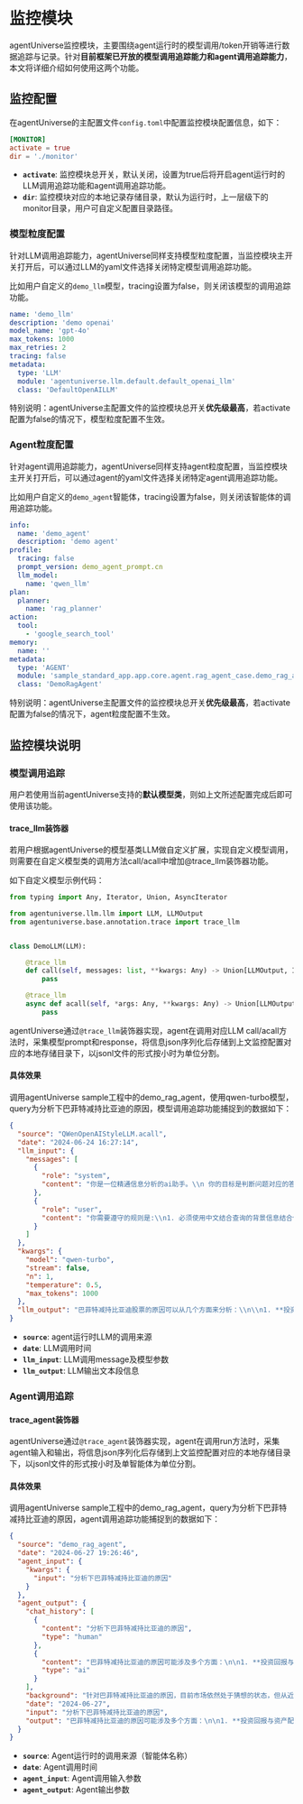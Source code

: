 # 监控模块

agentUniverse监控模块，主要围绕agent运行时的模型调用/token开销等进行数据追踪与记录。针对**目前框架已开放的模型调用追踪能力和agent调用追踪能力**，本文将详细介绍如何使用这两个功能。

## 监控配置

在agentUniverse的主配置文件`config.toml`中配置监控模块配置信息，如下：

```toml
[MONITOR]
activate = true
dir = './monitor'
```

- **`activate`**: 监控模块总开关，默认关闭，设置为true后将开启agent运行时的LLM调用追踪功能和agent调用追踪功能。
- **`dir`**: 监控模块对应的本地记录存储目录，默认为运行时，上一层级下的monitor目录，用户可自定义配置目录路径。

### 模型粒度配置

针对LLM调用追踪能力，agentUniverse同样支持模型粒度配置，当监控模块主开关打开后，可以通过LLM的yaml文件选择关闭特定模型调用追踪功能。

比如用户自定义的`demo_llm`模型，tracing设置为false，则关闭该模型的调用追踪功能。

```yaml
name: 'demo_llm'
description: 'demo openai'
model_name: 'gpt-4o'
max_tokens: 1000
max_retries: 2
tracing: false
metadata:
  type: 'LLM'
  module: 'agentuniverse.llm.default.default_openai_llm'
  class: 'DefaultOpenAILLM'
```

特别说明：agentUniverse主配置文件的监控模块总开关**优先级最高**，若activate配置为false的情况下，模型粒度配置不生效。

### Agent粒度配置

针对agent调用追踪能力，agentUniverse同样支持agent粒度配置，当监控模块主开关打开后，可以通过agent的yaml文件选择关闭特定agent调用追踪功能。

比如用户自定义的`demo_agent`智能体，tracing设置为false，则关闭该智能体的调用追踪功能。

```yaml
info:
  name: 'demo_agent'
  description: 'demo agent'
profile:
  tracing: false
  prompt_version: demo_agent_prompt.cn
  llm_model:
    name: 'qwen_llm'
plan:
  planner:
    name: 'rag_planner'
action:
  tool:
    - 'google_search_tool'
memory:
  name: ''
metadata:
  type: 'AGENT'
  module: 'sample_standard_app.app.core.agent.rag_agent_case.demo_rag_agent'
  class: 'DemoRagAgent'
```

特别说明：agentUniverse主配置文件的监控模块总开关**优先级最高**，若activate配置为false的情况下，agent粒度配置不生效。

## 监控模块说明

### 模型调用追踪

用户若使用当前agentUniverse支持的**默认模型类**，则如上文所述配置完成后即可使用该功能。

#### trace_llm装饰器

若用户根据agentUniverse的模型基类LLM做自定义扩展，实现自定义模型调用，则需要在自定义模型类的调用方法call/acall中增加@trace_llm装饰器功能。

如下自定义模型示例代码：

```python
from typing import Any, Iterator, Union, AsyncIterator

from agentuniverse.llm.llm import LLM, LLMOutput
from agentuniverse.base.annotation.trace import trace_llm


class DemoLLM(LLM):

    @trace_llm
    def call(self, messages: list, **kwargs: Any) -> Union[LLMOutput, Iterator[LLMOutput]]:
        pass

    @trace_llm
    async def acall(self, *args: Any, **kwargs: Any) -> Union[LLMOutput, AsyncIterator[LLMOutput]]:
        pass
```

agentUniverse通过`@trace_llm`装饰器实现，agent在调用对应LLM
call/acall方法时，采集模型prompt和response，将信息json序列化后存储到上文监控配置对应的本地存储目录下，以jsonl文件的形式按小时为单位分割。

#### 具体效果

调用agentUniverse sample工程中的demo_rag_agent，使用qwen-turbo模型，query为分析下巴菲特减持比亚迪的原因，模型调用追踪功能捕捉到的数据如下：

```json
{
  "source": "QWenOpenAIStyleLLM.acall",
  "date": "2024-06-24 16:27:14",
  "llm_input": {
    "messages": [
      {
        "role": "system",
        "content": "你是一位精通信息分析的ai助手。\\n 你的目标是判断问题对应的答案是否提供了有价值的信息，并对问题的答案做出建议和评价"
      },
      {
        "role": "user",
        "content": "你需要遵守的规则是:\\n1. 必须使用中文结合查询的背景信息结合你所拥有的知识回答用户提出的问题。\\n2. 结构化答案生成，必要时通过空行提升阅读体验。\\n 需要回答的问题是: 分析下巴菲特减持比亚迪的原因\\n"
      }
    ]
  },
  "kwargs": {
    "model": "qwen-turbo",
    "stream": false,
    "n": 1,
    "temperature": 0.5,
    "max_tokens": 1000
  },
  "llm_output": "巴菲特减持比亚迪股票的原因可以从几个方面来分析：\\n\\n1. **投资策略调整**：尽管巴菲特通常倾向于长期持有优质股票，但投资组合管理需要灵活性。他可能会根据市场动态、行业趋势和个人评估的变化，适时调整持仓以优化资产配置或分散风险。\\n\\n2. **估值与预期回报**：减持可能反映了巴菲特对比亚迪当前股价与他内在价值评估的差距。尽管比亚迪业绩强劲，但如果他认为股价过高，可能会选择部分兑现利润。\\n 综上所述，巴菲特减持比亚迪股票可能是基于上述因素的综合考虑，但具体原因只有巴菲特和芒格本人了解。值得注意的是，尽管减持，他们对比亚迪的长期看好并未改变，这从芒格的演讲和持续的股东大会支持可以看出。"
}
```

- **`source`**: agent运行时LLM的调用来源
- **`date`**: LLM调用时间
- **`llm_input`**: LLM调用message及模型参数
- **`llm_output`**: LLM输出文本段信息

### Agent调用追踪

#### trace_agent装饰器

agentUniverse通过`@trace_agent`装饰器实现，agent在调用run方法时，采集agent输入和输出，将信息json序列化后存储到上文监控配置对应的本地存储目录下，以jsonl文件的形式按小时及单智能体为单位分割。

#### 具体效果

调用agentUniverse sample工程中的demo_rag_agent，query为分析下巴菲特减持比亚迪的原因，agent调用追踪功能捕捉到的数据如下：

```json
{
  "source": "demo_rag_agent",
  "date": "2024-06-27 19:26:46",
  "agent_input": {
    "kwargs": {
      "input": "分析下巴菲特减持比亚迪的原因"
    }
  },
  "agent_output": {
    "chat_history": [
      {
        "content": "分析下巴菲特减持比亚迪的原因",
        "type": "human"
      },
      {
        "content": "巴菲特减持比亚迪的原因可能涉及多个方面：\n\n1. **投资回报与资产配置**：随着比亚迪股价的大幅上涨，特别是新能源汽车业务的强劲表现，巴菲特可能认为已经达到其预期的回报，需要将资本转向其他潜在收益更高的投资。\n\n2. **芒格影响减弱**：芒格去世后，巴菲特作为伯克希尔·哈撒韦的唯一决策者，投资策略可能会有所调整，这可能影响他对比亚迪的投资态度。\n\n3. **资本结构调整**：巴菲特可能寻求更均衡的投资组合，通过减持比亚迪来优化伯克希尔·哈撒韦的整体资产配置。\n\n4. **风险控制**：持股比例降低至5%以下后，巴菲特的减持速度可能会加快，这可能是为了降低单一投资的风险。\n\n5. **市场动态**：在比亚迪股价下跌时未大幅减持，可能表明他之前是在等待一个更合适的市场时机。\n\n综合以上分析，巴菲特减持比亚迪的原因可能包含对投资回报的追求、对公司估值的判断以及个人投资策略的更新。然而，具体原因还需更多官方信息来确认。",
        "type": "ai"
      }
    ],
    "background": "针对巴菲特减持比亚迪的原因，目前市场依然处于猜想的状态，但从近年来的投资举动来看，也大概可以看出巴菲特减持比亚迪的一些想法。 我们可以从巴菲特 ... 为何巴菲特减持比亚迪？ 综合多家媒体的分析报道，巴菲特减持比亚迪股份可能是出于多种考虑，包括为了更好地配置资本、实现投资回报、投资策略的调整以及 ... 有私募人士分析认为，巴菲特从2008年建仓至今，比亚迪在新能源汽车的快速渗透下，营收和利润也达到了空前的规模，股价近30倍的涨幅，伯克希尔减持比亚迪 ... 对于巴菲特减持原因，相关人士表示，“公司在和对方沟通。”问及公司估值是否偏高，上述人士表示，“公司经营状况良好，销量、利润等保持增长。” 6月18日， ... 据证券时报e公司报道，中泰国际策略分析师颜招骏认为，巴菲特减持应该是看到长线的基本面发生变化或估值已经大幅偏离内在价值。一旦持股比例降至5%， ... 在比亚迪股票处于大幅下跌的阶段，伯克希尔哈撒韦则采取了观望的态度，减持力度并未有太明显。对股神巴菲特来说，在股价处于高位的时候获利了结、锁定 ... 相较于常规动力电池，刀片电池内部体积利用率增长了50%以上，整体体积能量密度可以媲美高能量密度的三元锂电池，能够在保证安全的前提下，提升新能源车的 ... ... 巴菲特第一次减持比亚迪了。从最初的19.92%到现在的5.99%，巴菲特对比亚迪的投资似乎正在逐步减少。有分析师指出，一旦持股比例降至5%，巴菲特的减持速度可能会加快。 巴菲特减持比亚迪的真实原因如何？对此，有各种各样的分析。 有的从地缘 ... 有的从地缘政治切入，有的从芒格去世后，巴菲特独掌大权后的风格切换进行分析， ... 市场分析认为，巴菲特的减持可能是为了更好地配置资本，并且进行获利了结。巴菲特本人也曾表示，减持比亚迪是为了找到这些资金更好的配置用途。同时， ...",
    "date": "2024-06-27",
    "input": "分析下巴菲特减持比亚迪的原因",
    "output": "巴菲特减持比亚迪的原因可能涉及多个方面：\n\n1. **投资回报与资产配置**：随着比亚迪股价的大幅上涨，特别是新能源汽车业务的强劲表现，巴菲特可能认为已经达到其预期的回报，需要将资本转向其他潜在收益更高的投资。\n\n2. **芒格影响减弱**：芒格去世后，巴菲特作为伯克希尔·哈撒韦的唯一决策者，投资策略可能会有所调整，这可能影响他对比亚迪的投资态度。\n\n3. **资本结构调整**：巴菲特可能寻求更均衡的投资组合，通过减持比亚迪来优化伯克希尔·哈撒韦的整体资产配置。\n\n4. **风险控制**：持股比例降低至5%以下后，巴菲特的减持速度可能会加快，这可能是为了降低单一投资的风险。\n\n5. **市场动态**：在比亚迪股价下跌时未大幅减持，可能表明他之前是在等待一个更合适的市场时机。\n\n综合以上分析，巴菲特减持比亚迪的原因可能包含对投资回报的追求、对公司估值的判断以及个人投资策略的更新。然而，具体原因还需更多官方信息来确认。"
  }
}
```

- **`source`**: Agent运行时的调用来源（智能体名称）
- **`date`**: Agent调用时间
- **`agent_input`**: Agent调用输入参数
- **`agent_output`**: Agent输出参数